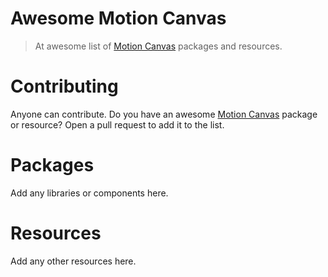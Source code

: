 # Awesome Motion Canvas

> At awesome list of [Motion Canvas][mc] packages and resources.

# Contributing

Anyone can contribute. Do you have an awesome [Motion Canvas][mc] package or
resource? Open a pull request to add it to the list.

# Packages

Add any libraries or components here.

# Resources

Add any other resources here.

[mc]: https://github.com/motion-canvas/motion-canvas/ "Motion Canvas"
